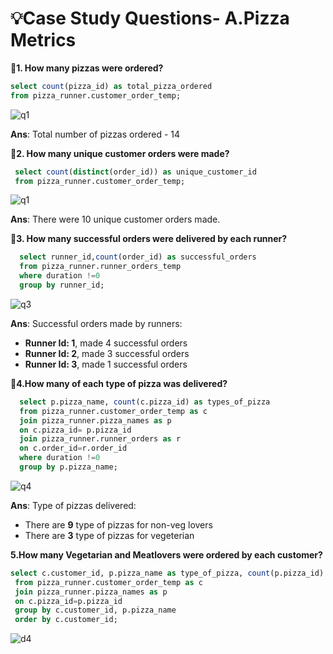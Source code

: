 # 💡Case Study Questions- A.Pizza Metrics

**🍕1. How many pizzas were ordered?**
``` SQL
select count(pizza_id) as total_pizza_ordered  
from pizza_runner.customer_order_temp; 
```
![q1](https://user-images.githubusercontent.com/98269318/189185371-3a04d690-5bf1-4fa1-b677-b5b4a0bfda93.png)

**Ans**: Total number of pizzas ordered - 14

**🍕2. How many unique customer orders were made?**
``` SQL
 select count(distinct(order_id)) as unique_customer_id  
 from pizza_runner.customer_order_temp; 
 ```
 ![q1](https://user-images.githubusercontent.com/98269318/189186971-0678b355-e5bf-4178-80e9-84af2f4c91ed.png)

**Ans**: There were 10 unique customer orders made.

**🍕3. How many successful orders were delivered by each runner?**
``` SQL
  select runner_id,count(order_id) as successful_orders
  from pizza_runner.runner_orders_temp
  where duration !=0
  group by runner_id;
```
![q3](https://user-images.githubusercontent.com/98269318/189188015-09550ff9-173b-4b44-b004-89eae2cdded7.png)

**Ans**: Successful orders made by runners:
- **Runner Id: 1**, made 4 successful orders
- **Runner Id: 2**, made 3 successful orders
- **Runner Id: 3**, made 1 successful orders 

**🍕4.How many of each type of pizza was delivered?**
``` SQL
  select p.pizza_name, count(c.pizza_id) as types_of_pizza
  from pizza_runner.customer_order_temp as c
  join pizza_runner.pizza_names as p
  on c.pizza_id= p.pizza_id
  join pizza_runner.runner_orders as r
  on c.order_id=r.order_id
  where duration !=0
  group by p.pizza_name;
  ```
  ![q4](https://user-images.githubusercontent.com/98269318/189192510-ed29979b-b06d-4b34-b9a0-a02803d48586.png)

**Ans**: Type of pizzas delivered:
- There are **9** type of pizzas for non-veg lovers
- There are **3** type of pizzas for vegeterian

**5.How many Vegetarian and Meatlovers were ordered by each customer?**
 ``` SQL
 select c.customer_id, p.pizza_name as type_of_pizza, count(p.pizza_id) as no_of_pizza
  from pizza_runner.customer_order_temp as c
  join pizza_runner.pizza_names as p
  on c.pizza_id=p.pizza_id
  group by c.customer_id, p.pizza_name
  order by c.customer_id;
```
![d4](https://user-images.githubusercontent.com/98269318/189496796-c67d7877-244d-48df-baff-3bf0aeb69568.png)

